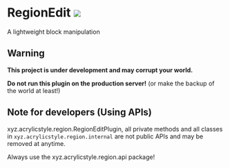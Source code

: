 # RegionEdit [![](https://ci.acrylicstyle.xyz/job/RegionEdit/badge/icon)](https://ci.acrylicstyle.xyz/job/RegionEdit)
A lightweight block manipulation

## Warning
**This project is under development and may corrupt your world.**

**__Do not run this plugin on the production server!__** (or make the backup of the world at least!)

## Note for developers (Using APIs)
xyz.acrylicstyle.region.RegionEditPlugin, all private methods and all classes in `xyz.acrylicstyle.region.internal` are not public APIs and may be removed at anytime.

Always use the xyz.acrylicstyle.region.api package!